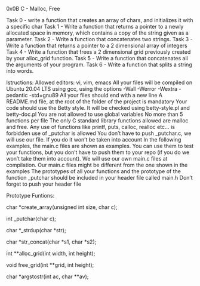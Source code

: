 0x0B C - Malloc, Free

Task 0 - write a function that creates an array of chars, and initializes it with a specific char
Task 1 - Write a function that returns a pointer to a newly allocated space in memory, which contains a copy of the string given as a parameter.
Task 2 - Write a function that concatenates two strings.
Task 3 - Write a function that returns a pointer to a 2 dimensional array of integers
Task 4 - Write a function that frees a 2 dimensional grid previously created by your alloc_grid function.
Task 5 - Write a function that concatenates all the arguments of your program.
Task 6 - Write a function that splits a string into words.

Istructions:
Allowed editors: vi, vim, emacs
All your files will be compiled on Ubuntu 20.04 LTS using gcc, using the options -Wall -Werror -Wextra -pedantic -std=gnu89
All your files should end with a new line
A README.md file, at the root of the folder of the project is mandatory
Your code should use the Betty style. It will be checked using betty-style.pl and betty-doc.pl
You are not allowed to use global variables
No more than 5 functions per file
The only C standard library functions allowed are malloc and free. Any use of functions like printf, puts, calloc, realloc etc… is forbidden
 use of  _putchar is allowed
You don’t have to push _putchar.c, we will use our file. If you do it won’t be taken into account
In the following examples, the main.c files are shown as examples. You can use them to test your functions, but you don’t have to push them to your repo (if you do we won’t take them into account). We will use our own main.c files at compilation. Our main.c files might be different from the one shown in the examples
The prototypes of all your functions and the prototype of the function _putchar should be included in your header file called main.h
Don’t forget to push your header file


Prototype Funtions:

char *create_array(unsigned int size, char c);

int _putchar(char c);

char *_strdup(char *str);

char *str_concat(char *s1, char *s2);

int **alloc_grid(int width, int height);

void free_grid(int **grid, int height);

char *argstostr(int ac, char **av);

